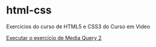 # html-css
 Exercicios do curso de HTML5 e CSS3 do Curso em Video

 
 <a href= "https://thaisramosp.github.io/html-css/exercícios/ex026/mq002/index.html"> Executar o exercício de Media Query 2</a>